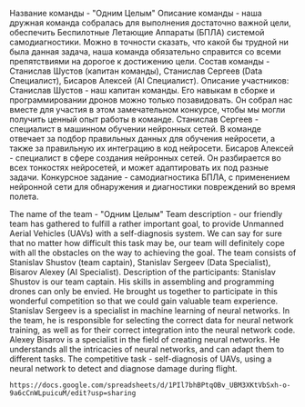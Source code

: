 Название команды - "Одним Целым"
Описание команды - наша дружная команда собралась для выполнения достаточно важной цели, обеспечить Беспилотные Летающие Аппараты (БПЛА) системой самодиагностики. Можно в точности сказать, что какой бы трудной ни была данная задача, наша команда обязательно справится со всеми препятствиями на дорогое к достижению цели.
Состав команды - Станислав Шустов (капитан команды), Станислав Сергеев (Data Специалист), Бисаров Алексей (AI Специалист).
Описание участников:
Станислав Шустов - наш капитан команды. Его навыкам в сборке и программировании дронов можно только позавидовать. Он собрал нас вместе для участия в этом замечательном конкурсе, чтобы мы могли получить ценный опыт работы в команде.
Станислав Сергеев - специалист в машинном обучении нейронных сетей. В команде отвечает за подбор правильных данных для обучения нейросети, а также за правильную их интеграцию в код нейросети.
Бисаров Алексей - специалист в сфере создания нейронных сетей. Он разбирается во всех тонкостях нейросетей, и может адаптировать их под разные задачи.
Конкурсное задание - самодиагностика БПЛА, с применением нейронной сети для обнаружения и диагностики повреждений во время полета.

The name of the team - "Одним Целым"
Team description - our friendly team has gathered to fulfill a rather important goal, to provide Unmanned Aerial Vehicles (UAVs) with a self-diagnosis system. We can say for sure that no matter how difficult this task may be, our team will definitely cope with all the obstacles on the way to achieving the goal.
The team consists of Stanislav Shustov (team captain), Stanislav Sergeev (Data Specialist), Bisarov Alexey (AI Specialist).
Description of the participants:
Stanislav Shustov is our team captain. His skills in assembling and programming drones can only be envied. He brought us together to participate in this wonderful competition so that we could gain valuable team experience.
Stanislav Sergeev is a specialist in machine learning of neural networks. In the team, he is responsible for selecting the correct data for neural network training, as well as for their correct integration into the neural network code.
Alexey Bisarov is a specialist in the field of creating neural networks. He understands all the intricacies of neural networks, and can adapt them to different tasks.
The competitive task - self-diagnosis of UAVs, using a neural network to detect and diagnose damage during flight.

```
https://docs.google.com/spreadsheets/d/1PIl7bhBPtqOBv_UBM3XKtVbSxh-o-9a6cCnWLpuicuM/edit?usp=sharing
```
